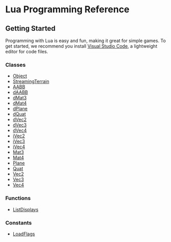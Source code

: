 # Lua Programming Reference

## Getting Started
Programming with Lua is easy and fun, making it great for simple games. To get started, we recommend you install [Visual Studio Code](https://code.visualstudio.com/download), a lightweight editor for code files.

### Classes
* [Object](Object/README.md)
* [StreamingTerrain](StreamingTerrain/README.md)
* [AABB]()
* [dAABB]()
* [dMat3]()
* [dMat4]()
* [dPlane]()
* [dQuat]()
* [dVec2]()
* [dVec3]()
* [dVec4]()
* [iVec2]()
* [iVec3]()
* [iVec4]()
* [Mat3]()
* [Mat4]()
* [Plane]()
* [Quat]()
* [Vec2]()
* [Vec3]()
* [Vec4]()

### Functions
* [ListDisplays](Functions/ListDisplays.md)

### Constants
* [LoadFlags](Constants/LoadFlags.md)

